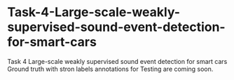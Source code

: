 # Task-4-Large-scale-weakly-supervised-sound-event-detection-for-smart-cars
Task 4 Large-scale weakly supervised sound event detection for smart cars
Ground truth with stron labels annotations for Testing are coming soon.

